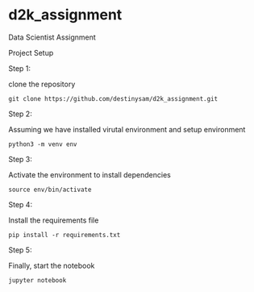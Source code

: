 # d2k_assignment
Data Scientist Assignment

Project Setup

Step 1:

clone the repository

```
git clone https://github.com/destinysam/d2k_assignment.git
```

Step 2:

Assuming we have installed virutal environment and setup environment

```
python3 -m venv env
```

Step 3:

Activate the environment to install dependencies

```
source env/bin/activate
```

Step 4:

Install the requirements file

```
pip install -r requirements.txt
```

Step 5:

Finally, start the notebook 

```
jupyter notebook
```
